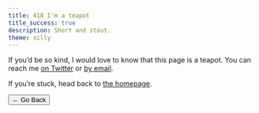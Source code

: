 ```yaml
---
title: 418 I'm a teapot
title_success: true
description: Short and stout.
theme: silly
---
```


<div class=" [ box  box--success ] [ flow ] ">
    <p>If you’d be so kind, I would love to know that this page is a teapot. You can reach me <a href="https://twitter.com/{{ author.twitter }}">on Twitter</a> or <a href="mailto:{{ author.email }}">by email</a>.</p>
    <p>If you’re stuck, head back to <a href="/">the homepage</a>.</p>
</div>

<nav class=" [ grid ] [ navigator ] ">
    <button onclick="history.back(-1)" aria-label="Go back">← Go Back</button>
</nav>
